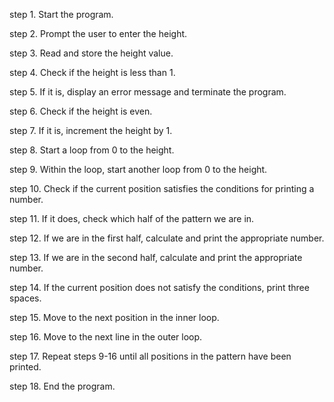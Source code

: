   step 1. Start the program.

  step 2. Prompt the user to enter the height.
  
  step 3. Read and store the height value.
 
  step 4. Check if the height is less than 1.
 
  step 5. If it is, display an error message and terminate the program.

  step 6. Check if the height is even.
 
  step 7. If it is, increment the height by 1.

  step 8. Start a loop from 0 to the height.

  step 9. Within the loop, start another loop from 0 to the height.
  
  step 10. Check if the current position satisfies the conditions for printing a number.
  
  step 11. If it does, check which half of the pattern we are in.
  
  step 12. If we are in the first half, calculate and print the appropriate number.
  
  step 13. If we are in the second half, calculate and print the appropriate number.
  
  step 14. If the current position does not satisfy the conditions, print three spaces.
  
  step 15. Move to the next position in the inner loop.
  
  step 16. Move to the next line in the outer loop.
  
  step 17. Repeat steps 9-16 until all positions in the pattern have been printed.

  step 18. End the program.
